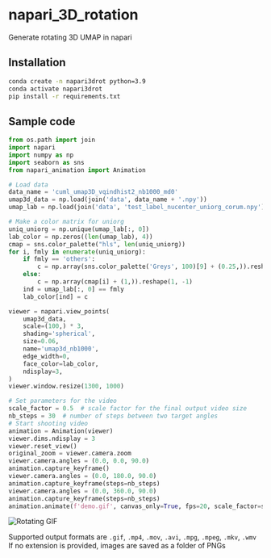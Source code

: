 # napari_3D_rotation
Generate rotating 3D UMAP in napari

## Installation
```bash
conda create -n napari3drot python=3.9
conda activate napari3drot
pip install -r requirements.txt
```


## Sample code
```python
from os.path import join
import napari
import numpy as np
import seaborn as sns
from napari_animation import Animation

# Load data
data_name = 'cuml_umap3D_vqindhist2_nb1000_md0'
umap3d_data = np.load(join('data', data_name + '.npy'))
umap_lab = np.load(join('data', 'test_label_nucenter_uniorg_corum.npy'), allow_pickle=True)

# Make a color matrix for uniorg
uniq_uniorg = np.unique(umap_lab[:, 0])
lab_color = np.zeros((len(umap_lab), 4))
cmap = sns.color_palette("hls", len(uniq_uniorg))
for i, fmly in enumerate(uniq_uniorg):
    if fmly == 'others':
        c = np.array(sns.color_palette('Greys', 100)[9] + (0.25,)).reshape(1, -1)
    else:
        c = np.array(cmap[i] + (1,)).reshape(1, -1)
    ind = umap_lab[:, 0] == fmly
    lab_color[ind] = c

viewer = napari.view_points(
    umap3d_data, 
    scale=(100,) * 3, 
    shading='spherical', 
    size=0.06, 
    name='umap3d_nb1000', 
    edge_width=0,
    face_color=lab_color, 
    ndisplay=3,
)
viewer.window.resize(1300, 1000)

# Set parameters for the video
scale_factor = 0.5  # scale factor for the final output video size
nb_steps = 30  # number of steps between two target angles
# Start shooting video
animation = Animation(viewer)
viewer.dims.ndisplay = 3
viewer.reset_view()
original_zoom = viewer.camera.zoom
viewer.camera.angles = (0.0, 0.0, 90.0)
animation.capture_keyframe()
viewer.camera.angles = (0.0, 180.0, 90.0)
animation.capture_keyframe(steps=nb_steps)
viewer.camera.angles = (0.0, 360.0, 90.0)
animation.capture_keyframe(steps=nb_steps)
animation.animate(f'demo.gif', canvas_only=True, fps=20, scale_factor=scale_factor)

```

![Rotating GIF](demo.gif)

Supported output formats are
`.gif`, `.mp4`, `.mov`, `.avi`, `.mpg`, `.mpeg`, `.mkv`, `.wmv`
If no extension is provided, images are saved as a folder of PNGs
